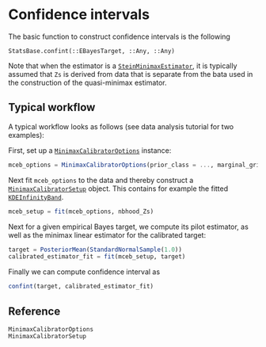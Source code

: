 # Confidence intervals  

The basic function to construct confidence intervals is the following
```@docs
StatsBase.confint(::EBayesTarget, ::Any, ::Any)
```
Note that when the estimator is a [`SteinMinimaxEstimator`](@ref), it is typically
assumed that `Zs` is derived from data that is separate from the bata used in the
construction of the quasi-minimax estimator.

## Typical workflow
A typical workflow looks as follows (see data analysis tutorial for two examples):

First, set up a [`MinimaxCalibratorOptions`](@ref) instance:

```julia
mceb_options = MinimaxCalibratorOptions(prior_class = ..., marginal_grid = ..., pilot_options = ...)
```

Next fit `mceb_options` to the data and thereby construct a [`MinimaxCalibratorSetup`](@ref) object.
This contains for example the fitted [`KDEInfinityBand`](@ref).

```julia							   
mceb_setup = fit(mceb_options, nbhood_Zs)
```

Next for a given empirical Bayes target, we compute its pilot estimator, as well as the
minimax linear estimator for the calibrated target:

```julia
target = PosteriorMean(StandardNormalSample(1.0))
calibrated_estimator_fit = fit(mceb_setup, target)
```

Finally we can compute confidence interval as

```julia
confint(target, calibrated_estimator_fit)
```

## Reference 

```@docs
MinimaxCalibratorOptions
MinimaxCalibratorSetup
```


